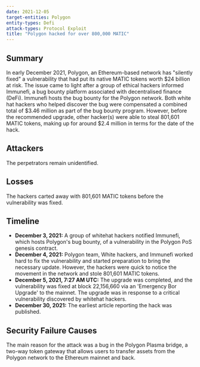 ```yaml
---
date: 2021-12-05
target-entities: Polygon
entity-types: Defi
attack-types: Protocol Exploit
title: "Polygon hacked for over 800,000 MATIC"
---
```


## Summary

In early December 2021, Polygon, an Ethereum-based network has "silently fixed" a vulnerability that had put its native MATIC tokens worth $24 billion at risk. The issue came to light after a group of ethical hackers informed Immunefi, a bug bounty platform associated with decentralised finance (DeFi). Immunefi hosts the bug bounty for the Polygon network. Both white hat hackers who helped discover the bug were compensated a combined total of $3.46 million as part of the bug bounty program. However, before the recommended upgrade, other hacker(s) were able to steal 801,601 MATIC tokens, making up for around $2.4 million in terms for the date of the hack.

## Attackers

The perpetrators remain unidentified. 

## Losses

The hackers carted away with 801,601 MATIC tokens before the vulnerability was fixed.

## Timeline

- **December 3, 2021:**  A group of whitehat hackers notified Immunefi, which hosts Polygon's bug bounty, of a vulnerability in the Polygon PoS genesis contract.
- **December 4, 2021:**  Polygon team, White hackers, and Immunefi worked hard to fix the vulnerability and started preparation to bring the necessary update. However, the hackers were quick to notice the movement in the network and stole 801,601 MATIC tokens.
- **December 5, 2021, 7:27 AM UTC:**  The upgrade was completed, and the vulnerability was fixed at block 22,156,660 via an 'Emergency Bor Upgrade' to the mainnet. The upgrade was in response to a critical vulnerability discovered by whitehat hackers.
- **December 30, 2021:** The earliest article reporting the hack was published.

## Security Failure Causes

The main reason for the attack was a bug in the Polygon Plasma bridge, a two-way token gateway that allows users to transfer assets from the Polygon network to the Ethereum mainnet and back.

